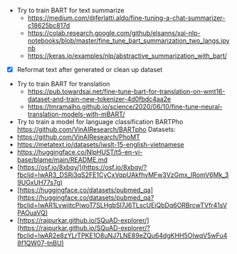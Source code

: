 - Try to train BART for text summarize 
	- https://medium.com/@ferlatti.aldo/fine-tuning-a-chat-summarizer-c18625bc817d
	- https://colab.research.google.com/github/elsanns/xai-nlp-notebooks/blob/master/fine_tune_bart_summarization_two_langs.ipynb
	- https://keras.io/examples/nlp/abstractive_summarization_with_bart/
- [x] Reformat text after generated or clean up dataset
- Try to train BART for translation
	- https://pub.towardsai.net/fine-tune-bart-for-translation-on-wmt16-dataset-and-train-new-tokenizer-4d0fbdc4aa2e
	- https://tmramalho.github.io/science/2020/06/10/fine-tune-neural-translation-models-with-mBART/
- Try to train a model for language classification
BARTPho
https://github.com/VinAIResearch/BARTpho
Datasets:
- https://github.com/VinAIResearch/PhoMT
- https://metatext.io/datasets/iwslt-15-english-vietnamese
- https://huggingface.co/NlpHUST/t5-en-vi-base/blame/main/README.md
- [https://osf.io/8xbqy/](https://osf.io/8xbqy/?fbclid=IwAR3_DSRi3qS2FE1CyCxVqpUAkfhvMFw3VzGmx_IRomV6Mk_39UGxUH77s7g)
- [https://huggingface.co/datasets/pubmed_qa](https://huggingface.co/datasets/pubmed_qa?fbclid=IwAR1LywijtcPjwoT7SLHgbSI7J6TLscUEjQbDq6ORBrcwTVfr41sVPAOuaVQ)
- [https://rajpurkar.github.io/SQuAD-explorer/](https://rajpurkar.github.io/SQuAD-explorer/?fbclid=IwAR2e8zYLrTPKE1O8uNJ7LNE89eZQu64dgKHH5OIwqV5wFu48f1QW07-tnBU)